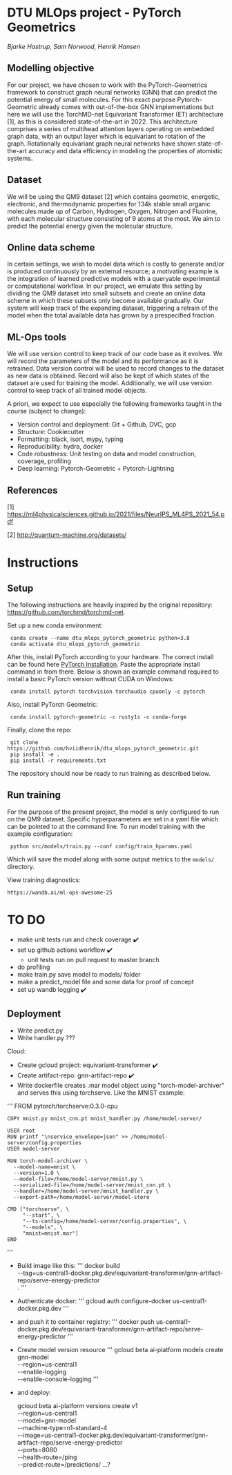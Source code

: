DTU MLOps project - PyTorch Geometrics
==============================
*Bjarke Hastrup, Sam Norwood, Henrik Hansen*

## Modelling objective
For our project, we have chosen to work with the PyTorch-Geometrics framework to construct graph neural networks (GNN) that can predict the potential energy of small molecules. For this exact purpose Pytorch-Geometric already comes with out-of-the-box GNN implementations but here we will use the TorchMD-net Equivariant Transformer (ET) architecture [1], as this is considered state-of-the-art in 2022. This architecture comprises a series of multihead attention layers operating on embedded graph data, with an output layer which is equivariant to rotation of the graph. Rotationally equivariant graph neural networks have shown state-of-the-art accuracy and data efficiency in modeling the properties of atomistic systems.

## Dataset
We will be using the QM9 dataset [2] which contains geometric, energetic, electronic, and thermodynamic properties for 134k stable small organic molecules made up of Carbon, Hydrogen, Oxygen, Nitrogen and Fluorine, with each molecular structure consisting of 9 atoms at the most. We aim to predict the potential energy given the molecular structure.

## Online data scheme
In certain settings, we wish to model data which is costly to generate and/or is produced continuously by an external resource; a motivating example is the integration of learned predictive models with a queryable experimental or computational workflow. In our project, we emulate this setting by dividing the QM9 dataset into small subsets and create an online data scheme in which these subsets only become available gradually. Our system will keep track of the expanding dataset, triggering a retrain of the model when the total available data has grown by a prespecified fraction.

## ML-Ops tools
We will use version control to keep track of our code base as it evolves. We will record the parameters of the model and its performance as it is retrained. Data version control will be used to record changes to the dataset as new data is obtained. Record will also be kept of which states of the dataset are used for training the model. Additionally, we will use version control to keep track of all trained model objects.

A priori, we expect to use especially the following frameworks taught in the course (subject to change):
 - Version control and deployment: Git + Github, DVC, gcp
 - Structure: Cookiecutter
 - Formatting: black, isort, mypy, typing
 - Reproducibility: hydra, docker
 - Code robustness: Unit testing on data and model construction, coverage, profiling
 - Deep learning: Pytorch-Geometric + Pytorch-Lightning

## References
[1] https://ml4physicalsciences.github.io/2021/files/NeurIPS_ML4PS_2021_54.pdf

[2] http://quantum-machine.org/datasets/

# Instructions
## Setup
The following instructions are heavily inspired by the original repository: 
https://github.com/torchmd/torchmd-net.

Set up a new conda environment:

     conda create --name dtu_mlops_pytorch_geometric python=3.8
     conda activate dtu_mlops_pytorch_geometric

After this, install PyTorch according to your hardware. The correct install can be 
found here
[PyTorch Installation](https://pytorch.org/get-started/locally/#start-locally). Paste
the appropriate install command in from there. Below is shown an example command 
required to install a basic PyTorch version without CUDA on Windows: 

     conda install pytorch torchvision torchaudio cpuonly -c pytorch

Also, install PyTorch Geometric: 

     conda install pytorch-geometric -c rusty1s -c conda-forge

Finally, clone the repo:

     git clone https://github.com/hviidhenrik/dtu_mlops_pytorch_geometric.git
     pip install -e .
     pip install -r requirements.txt
      
The repository should now be ready to run training as described below.

## Run training
For the purpose of the present project, the model is only configured to run on the QM9 
dataset. Specific hyperparameters are set in a yaml file which can be pointed to at the
command line. To run model training with the example configuration:

     python src/models/train.py --conf config/train_hparams.yaml

Which will save the model along with some output metrics to the `models/` directory.

View training diagnostics:

	https://wandb.ai/ml-ops-awesome-25

# TO DO
 - make unit tests run and check coverage :heavy_check_mark:
 - set up github actions workflow :heavy_check_mark:
     - unit tests run on pull request to master branch 
 - do profiling
 - make train.py save model to models/ folder
 - make a predict_model file and some data for proof of concept
 - set up wandb logging :heavy_check_mark:

## Deployment
 - Write predict.py
 - Write handler.py ???
 
 Cloud:
 - Create gcloud project: equivariant-transformer :heavy_check_mark:
 - Create artifact-repo: gnn-artifact-repo :heavy_check_mark:
 - Write dockerfile creates .mar model object using "torch-model-archiver"
   and serves this using torchserve. Like the MNIST example:
 
'''
	FROM pytorch/torchserve:0.3.0-cpu

	COPY mnist.py mnist_cnn.pt mnist_handler.py /home/model-server/

	USER root
	RUN printf "\nservice_envelope=json" >> /home/model-server/config.properties
	USER model-server

	RUN torch-model-archiver \
	  --model-name=mnist \
	  --version=1.0 \
	  --model-file=/home/model-server/mnist.py \
	  --serialized-file=/home/model-server/mnist_cnn.pt \
	  --handler=/home/model-server/mnist_handler.py \
	  --export-path=/home/model-server/model-store

	CMD ["torchserve", \
	     "--start", \
	     "--ts-config=/home/model-server/config.properties", \
	     "--models", \
	     "mnist=mnist.mar"]
	END
'''

 - Build image like this:
'''
     docker build \
     	--tag=us-central1-docker.pkg.dev/equivariant-transformer/gnn-artifact-repo/serve-energy-predictor \
     	.
'''  
 - Authenticate docker:
'''
     gcloud auth configure-docker us-central1-docker.pkg.dev
'''
 - and push it to container registry:
'''
     docker push us-central1-docker.pkg.dev/equivariant-transformer/gnn-artifact-repo/serve-energy-predictor
'''	
 - Create model version resource
 '''
     gcloud beta ai-platform models create gnn-model \
     	--region=us-central1 \
	--enable-logging \
	--enable-console-logging
'''	  
 - and deploy:

     gcloud beta ai-platform versions create v1 \
     	--region=us-central1 \
	--model=gnn-model \
	--machine-type=n1-standard-4 \
	--image=us-central1-docker.pkg.dev/equivariant-transformer/gnn-artifact-repo/serve-energy-predictor \
	--ports=8080 \
	--health-route=/ping \
	--predict-route=/predictions/ ...?
